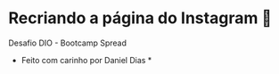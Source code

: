 # Recriando a página do Instagram 🐒
Desafio DIO - Bootcamp Spread
* Feito com carinho por Daniel Dias *


